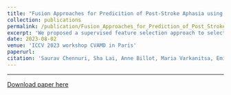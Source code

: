 ```yaml
---
title: "Fusion Approaches for Predicition of Post-Stroke Aphasia using Multi-modal Neuroimaging Data"
collection: publications
permalink: /publication/Fusion_Approaches_for_Prediction_of_Post_Stroke_Aphasia_Severity_using_Multi-Modal_Neuroimaging_data
excerpt: 'We proposed a supervised feature selection approach to select appropriate features in low data regimes for clinical relevance an understanding.' 
date: 2023-08-02
venue: 'ICCV 2023 workshop CVAMD in Paris'
paperurl: 
citation: 'Saurav Chennuri, Sha Lai, Anne Billot, Maria Varkanitsa, Emily Braun, Swathi Kiran, Archana Venkataraman, Janusz Konrad, Prakash Ishwar, Margrit Betke. (2023). ;<i>ICCV CVAMD</i>.'
---
```

---


[Download paper here](https://openaccess.thecvf.com/content/ICCV2023W/CVAMD/papers/Chennuri_Fusion_Approaches_to_Predict_Post-Stroke_Aphasia_Severity_from_Multimodal_Neuroimaging_ICCVW_2023_paper.pdf)


<!-- This paper is about the number 3. The number 4 is left for future work. -->


 